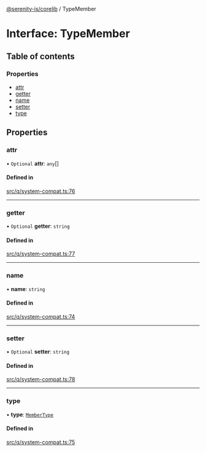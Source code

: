 [@serenity-is/corelib](../README.md) / TypeMember

# Interface: TypeMember

## Table of contents

### Properties

- [attr](TypeMember.md#attr)
- [getter](TypeMember.md#getter)
- [name](TypeMember.md#name)
- [setter](TypeMember.md#setter)
- [type](TypeMember.md#type)

## Properties

### attr

• `Optional` **attr**: `any`[]

#### Defined in

[src/q/system-compat.ts:76](https://github.com/serenity-is/serenity/blob/master/packages/corelib/src/q/system-compat.ts#L76)

___

### getter

• `Optional` **getter**: `string`

#### Defined in

[src/q/system-compat.ts:77](https://github.com/serenity-is/serenity/blob/master/packages/corelib/src/q/system-compat.ts#L77)

___

### name

• **name**: `string`

#### Defined in

[src/q/system-compat.ts:74](https://github.com/serenity-is/serenity/blob/master/packages/corelib/src/q/system-compat.ts#L74)

___

### setter

• `Optional` **setter**: `string`

#### Defined in

[src/q/system-compat.ts:78](https://github.com/serenity-is/serenity/blob/master/packages/corelib/src/q/system-compat.ts#L78)

___

### type

• **type**: [`MemberType`](../enums/MemberType.md)

#### Defined in

[src/q/system-compat.ts:75](https://github.com/serenity-is/serenity/blob/master/packages/corelib/src/q/system-compat.ts#L75)
